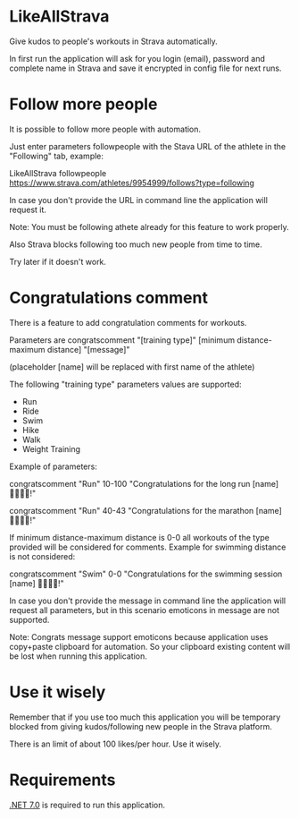 ﻿# LikeAllStrava

Give kudos to people's workouts in Strava automatically.

In first run the application will ask for you login (email), password and complete name in Strava and save it encrypted in config file for next runs.

# Follow more people

It is possible to follow more people with automation.

Just enter parameters followpeople with the Stava URL of the athlete in the "Following" tab, example:

LikeAllStrava followpeople https://www.strava.com/athletes/9954999/follows?type=following

In case you don't provide the URL in command line the application will request it.

Note: You must be following athete already for this feature to work properly. 

Also Strava blocks following too much new people from time to time.

Try later if it doesn't work.

# Congratulations comment

There is a feature to add congratulation comments for workouts.

Parameters are congratscomment "[training type]" [minimum distance-maximum distance] "[message]"

(placeholder [name] will be replaced with first name of the athlete)

The following "training type" parameters values are supported:

- Run
- Ride
- Swim
- Hike
- Walk  	       
- Weight Training

Example of parameters:

congratscomment "Run" 10-100 "Congratulations for the long run [name] 🏃‍♂️😀💪!"

congratscomment "Run" 40-43 "Congratulations for the marathon [name] 🏃‍♂️😀💪!"
                    
If minimum distance-maximum distance is 0-0 all workouts of the type provided will be considered for comments. Example for swimming distance is not considered:

congratscomment "Swim" 0-0 "Congratulations for the swimming session [name] 🏊‍♀️🏊‍♀️!"

In case you don't provide the message in command line the application will request all parameters,
but in this scenario emoticons in message are not supported.

Note: Congrats message support emoticons because application uses copy+paste clipboard for automation.
      So your clipboard existing content will be lost when running this application.

# Use it wisely

Remember that if you use too much this application you will be temporary blocked from giving kudos/following new people in the Strava platform.

There is an limit of about 100 likes/per hour. Use it wisely.

# Requirements

<a href="https://dotnet.microsoft.com/en-us/download">.NET 7.0</a> is required to run this application.
